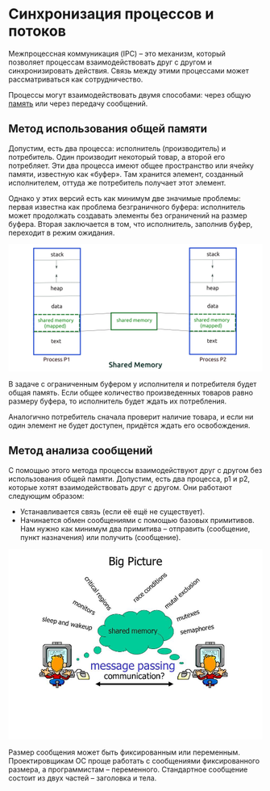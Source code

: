 Синхронизация процессов и потоков
========================

Межпроцессная коммуникация (IPC) – это механизм, который позволяет процессам взаимодействовать друг с другом и синхронизировать действия. Связь между этими процессами может рассматриваться как сотрудничество.

Процессы могут взаимодействовать двумя способами: через общую [память](%D0%9F%D0%B0%D0%BC%D1%8F%D1%82%D1%8C%2F%D0%A3%D0%BF%D1%80%D0%B0%D0%B2%D0%BB%D0%B5%D0%BD%D0%B8%D0%B5%20%D0%BF%D0%B0%D0%BC%D1%8F%D1%82%D1%8C%D1%8E.md) или через передачу сообщений.

## Метод использования общей памяти
Допустим, есть два процесса: исполнитель (производитель) и потребитель. Один производит некоторый товар, а второй его потребляет. Эти два процесса имеют общее пространство или ячейку памяти, известную как «буфер». Там хранится элемент, созданный исполнителем, оттуда же потребитель получает этот элемент.

Однако у этих версий есть как минимум две значимые проблемы: первая известна как проблема безграничного буфера: исполнитель может продолжать создавать элементы без ограничений на размер буфера. Вторая заключается в том, что исполнитель, заполнив буфер, переходит в режим ожидания.

![shared memory](../../../media/qownnotes-media-gluCKE.png)

В задаче с ограниченным буфером у исполнителя и потребителя будет общая память. Если общее количество произведенных товаров равно размеру буфера, то исполнитель будет ждать их потребления.

Аналогично потребитель сначала проверит наличие товара, и если ни один элемент не будет доступен, придётся ждать его освобождения.

## Метод анализа сообщений
С помощью этого метода процессы взаимодействуют друг с другом без использования общей памяти. Допустим, есть два процесса, p1 и p2, которые хотят взаимодействовать друг с другом. Они работают следующим образом:

- Устанавливается связь (если её ещё не существует).
- Начинается обмен сообщениями с помощью базовых примитивов. Нам нужно как минимум два примитива – отправить (сообщение, пункт назначения) или получить (сообщение).

![message passing](../../../media/qownnotes-media-gTuxdF.png)

Размер сообщения может быть фиксированным или переменным. Проектировщикам ОС проще работать с сообщениями фиксированного размера, а программистам – переменного. Стандартное сообщение состоит из двух частей – заголовка и тела.